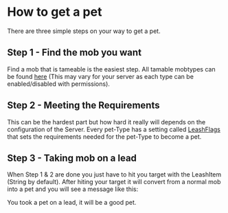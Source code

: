 # How to get a pet

There are three simple steps on your way to get a pet.

## Step 1 - Find the mob you want

Find a mob that is tameable is the easiest step. All tamable mobtypes can be found [here](https://github.com/xXKeyleXx/MyPet-Wiki/tree/07680434e1278c970819d5e9518888598106688b/pages/tutorials/mobtypes/README.md) \(This may vary for your server as each type can be enabled/disabled with permissions\).

## Step 2 - Meeting the Requirements

This can be the hardest part but how hard it really will depends on the configuration of the Server. Every pet-Type has a setting called [LeashFlags](https://github.com/xXKeyleXx/MyPet-Wiki/tree/07680434e1278c970819d5e9518888598106688b/leashflag/README.md) that sets the requirements needed for the pet-Type to become a pet.

## Step 3 - Taking mob on a lead

When Step 1 & 2 are done you just have to hit you target with the LeashItem \(String by default\). After hiting your target it will convert from a normal mob into a pet and you will see a message like this:

You took a pet on a lead, it will be a good pet.

